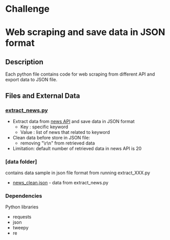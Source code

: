 #  Challenge 
# Web scraping and save data in JSON format

## Description

Each python file contains code for web scraping from different API and export data to JSON file.

## Files and External Data

### [extract_news.py](extract_news.py)
* Extract data from [news API](http://newsapi.org/) and save data in JSON format
	* Key : specific keyword
	* Value : list of news that related to keyword
* Clean data before store in JSON file:
	* removing "\r\n" from retrieved data
* Limitation: default number of retrieved data in news API is 20

### [data folder]
contains data sample in json file format from running extract_XXX.py
* [news_clean.json](data/news_clean.json) - data from extract_news.py

### Dependencies

Python libraries
* requests
* json
* tweepy
* re

